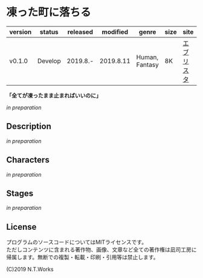 # 凍った町に落ちる

| version | status | released | modified | genre | size | site | contest |
| --- | --- | --- | --- | --- | --- | --- | --- |
| v0.1.0 | Develop | 2019.8.- | 2019.8.11 | Human, Fantasy | 8K | [エブリスタ](https://estar.jp/) | [妄想コンテスト「ひんやり」](https://estar.jp/official_contests/159368) |

**「全てが凍ったまま止まればいいのに」**

*in preparation*

## Description

*in preparation*

## Characters

*in preparation*

## Stages

*in preparation*

## License

プログラムのソースコードについてはMITライセンスです。  
ただしコンテンツに含まれる著作物、画像、文章など全ての著作権は凪司工房に帰属します。無断での複製・転載・印刷・引用等は禁止します。

(C)2019 N.T.Works

